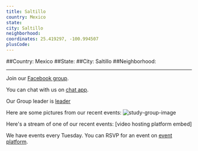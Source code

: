 ```yaml
---
title: Saltillo
country: Mexico
state: 
city: Saltillo
neighborhood: 
coordinates: 25.419297, -100.994507
plusCode:
---
```


##Country: Mexico
##State: 
##City: Saltillo
##Neighborhood: 
*****
Join our [Facebook group](https://www.facebook.com/groups/free.code.camp.saltillo).

You can chat with us on [chat app]().

Our Group leader is [leader]()

Here are some pictures from our recent events:
![study-group-image]()

Here's a stream of one of our recent events:
[video hosting platform embed]

We have events every Tuesday. You can RSVP for an event on [event platform]().
